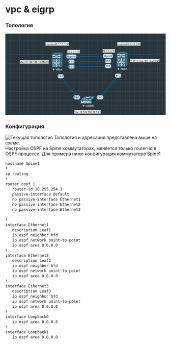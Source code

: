 # vpc & eigrp

### Топология
![топология](top.png "топология")

### Конфигурация
![Текущая топология](eve-ng_topology.png "Текущая топология")
Топология и адресация представлена выше на схеме.   
Настройка OSPF на Spine коммутаторах, меняется только router-id в OSPF процессе. Для примера ниже конфигурация коммутатора Spine1
```
hostname Spine1
!
ip routing
!
router ospf 1
   router-id 10.255.254.1
   passive-interface default
   no passive-interface Ethernet1
   no passive-interface Ethernet2
   no passive-interface Ethernet3

!
interface Ethernet1
   description Leaf1
   ip ospf neighbor bfd
   ip ospf network point-to-point
   ip ospf area 0.0.0.0
!
interface Ethernet2
   description Leaf2
   ip ospf neighbor bfd
   ip ospf network point-to-point
   ip ospf area 0.0.0.0
!
interface Ethernet3
   description Leaf3
   ip ospf neighbor bfd
   ip ospf network point-to-point
   ip ospf area 0.0.0.0
!
interface Loopback0
   ip ospf area 0.0.0.0
!
interface Loopback1
   ip ospf area 0.0.0.0 
```
